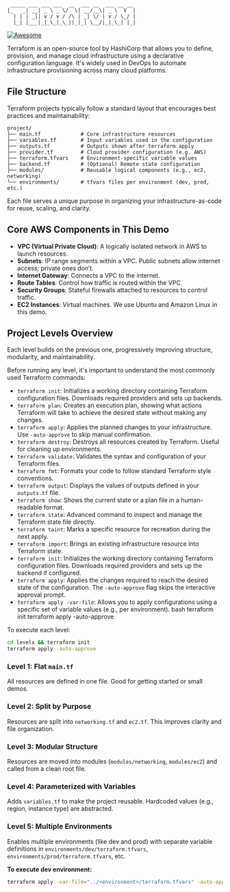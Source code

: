 ```
 _____ ___ ___ ___  __  ___ __  ___ __ __ 
|_   _| __| _ \ _ \/  \| __/__\| _ \  V  |
  | | | _|| v / v / /\ | _| \/ | v / \_/ |
  |_| |___|_|_\_|_\_||_|_| \__/|_|_\_| |_|

```
[![Awesome](https://awesome.re/badge.svg)](https://awesome.re)

Terraform is an open-source tool by HashiCorp that allows you to define, provision, and manage cloud infrastructure using a declarative configuration language. It's widely used in DevOps to automate infrastructure provisioning across many cloud platforms.

## File Structure

Terraform projects typically follow a standard layout that encourages best practices and maintainability:

```
project/
├── main.tf             # Core infrastructure resources
├── variables.tf        # Input variables used in the configuration
├── outputs.tf          # Outputs shown after terraform apply
├── provider.tf         # Cloud provider configuration (e.g. AWS)
├── terraform.tfvars    # Environment-specific variable values
├── backend.tf          # (Optional) Remote state configuration
├── modules/            # Reusable logical components (e.g., ec2, networking)
└── environments/       # tfvars files per environment (dev, prod, etc.)
```

Each file serves a unique purpose in organizing your infrastructure-as-code for reuse, scaling, and clarity.



## Core AWS Components in This Demo

- **VPC (Virtual Private Cloud)**: A logically isolated network in AWS to launch resources.
- **Subnets**: IP range segments within a VPC. Public subnets allow internet access; private ones don’t.
- **Internet Gateway**: Connects a VPC to the internet.
- **Route Tables**: Control how traffic is routed within the VPC.
- **Security Groups**: Stateful firewalls attached to resources to control traffic.
- **EC2 Instances**: Virtual machines. We use Ubuntu and Amazon Linux in this demo.



## Project Levels Overview

Each level builds on the previous one, progressively improving structure, modularity, and maintainability.

Before running any level, it's important to understand the most commonly used Terraform commands:

- `terraform init`: Initializes a working directory containing Terraform configuration files. Downloads required providers and sets up backends.
- `terraform plan`: Creates an execution plan, showing what actions Terraform will take to achieve the desired state without making any changes.
- `terraform apply`: Applies the planned changes to your infrastructure. Use `-auto-approve` to skip manual confirmation.
- `terraform destroy`: Destroys all resources created by Terraform. Useful for cleaning up environments.
- `terraform validate`: Validates the syntax and configuration of your Terraform files.
- `terraform fmt`: Formats your code to follow standard Terraform style conventions.
- `terraform output`: Displays the values of outputs defined in your `outputs.tf` file.
- `terraform show`: Shows the current state or a plan file in a human-readable format.
- `terraform state`: Advanced command to inspect and manage the Terraform state file directly.
- `terraform taint`: Marks a specific resource for recreation during the next apply.
- `terraform import`: Brings an existing infrastructure resource into Terraform state.
- `terraform init`: Initializes the working directory containing Terraform configuration files. Downloads required providers and sets up the backend if configured.
- `terraform apply`: Applies the changes required to reach the desired state of the configuration. The `-auto-approve` flag skips the interactive approval prompt.
- `terraform apply -var-file`: Allows you to apply configurations using a specific set of variable values (e.g., per environment). bash terraform init terraform apply -auto-approve


To execute each level:
```bash
cd levelx && terraform init
terraform apply -auto-approve
````

### Level 1: Flat `main.tf`
All resources are defined in one file. Good for getting started or small demos.

### Level 2: Split by Purpose
Resources are split into `networking.tf` and `ec2.tf`. This improves clarity and file organization.


### Level 3: Modular Structure
Resources are moved into modules (`modules/networking`, `modules/ec2`) and called from a clean root file.


### Level 4: Parameterized with Variables
Adds `variables.tf` to make the project reusable. Hardcoded values (e.g., region, instance type) are abstracted.


### Level 5: Multiple Environments
Enables multiple environments (like dev and prod) with separate variable definitions in `environments/dev/terraform.tfvars`, `environments/prod/terraform.tfvars`, etc.

**To execute dev environment:**

```bash
terraform apply -var-file="../<environment>/terraform.tfvars" -auto-approve
```


